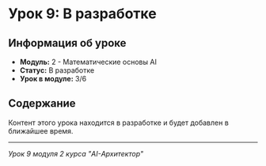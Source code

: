 # Урок 9: В разработке

## Информация об уроке
- **Модуль:** 2 - Математические основы AI
- **Статус:** В разработке
- **Урок в модуле:** 3/6

## Содержание
Контент этого урока находится в разработке и будет добавлен в ближайшее время.

---
*Урок 9 модуля 2 курса "AI-Архитектор"*
